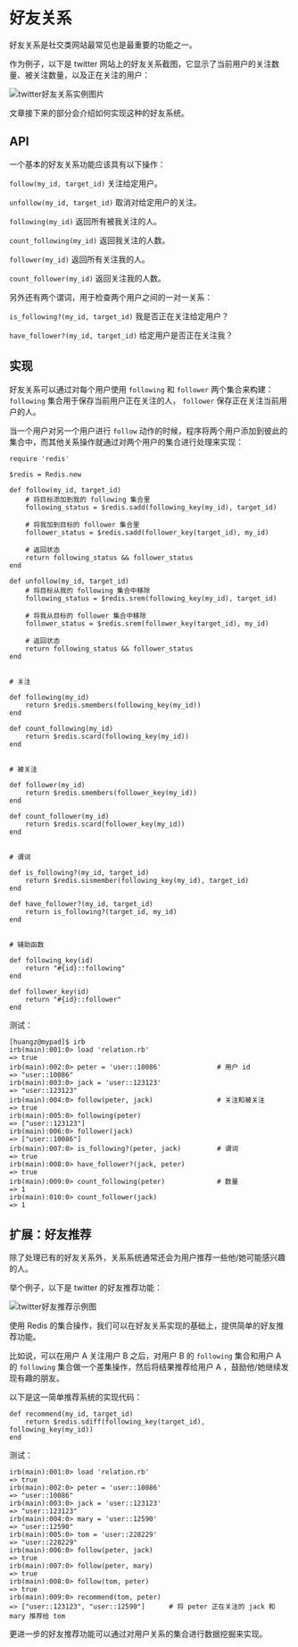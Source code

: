 # 好友关系

好友关系是社交类网站最常见也是最重要的功能之一。

作为例子，以下是 twitter 网站上的好友关系截图，它显示了当前用户的关注数量、被关注数量，以及正在关注的用户：

![twitter好友关系实例图片](https://raw.github.com/redisbook/book/master/image/usage/twitter_relation.png)

文章接下来的部分会介绍如何实现这种的好友系统。


## API

一个基本的好友关系功能应该具有以下操作：

``follow(my_id, target_id)`` 关注给定用户。

``unfollow(my_id, target_id)`` 取消对给定用户的关注。

``following(my_id)`` 返回所有被我关注的人。

``count_following(my_id)`` 返回我关注的人数。

``follower(my_id)`` 返回所有关注我的人。

``count_follower(my_id)`` 返回关注我的人数。

另外还有两个谓词，用于检查两个用户之间的一对一关系：

``is_following?(my_id, target_id)`` 我是否正在关注给定用户？

``have_follower?(my_id, target_id)`` 给定用户是否正在关注我？


## 实现

好友关系可以通过对每个用户使用 ``following`` 和 ``follower`` 两个集合来构建： ``following`` 集合用于保存当前用户正在关注的人， ``follower`` 保存正在关注当前用户的人。

当一个用户对另一个用户进行 ``follow`` 动作的时候，程序将两个用户添加到彼此的集合中，而其他关系操作就通过对两个用户的集合进行处理来实现：

    require 'redis'

    $redis = Redis.new

    def follow(my_id, target_id)
        # 将目标添加到我的 following 集合里
        following_status = $redis.sadd(following_key(my_id), target_id)

        # 将我加到目标的 follower 集合里
        follower_status = $redis.sadd(follower_key(target_id), my_id)

        # 返回状态
        return following_status && follower_status
    end

    def unfollow(my_id, target_id)
        # 将目标从我的 following 集合中移除
        following_status = $redis.srem(following_key(my_id), target_id)

        # 将我从目标的 follower 集合中移除
        follower_status = $redis.srem(follower_key(target_id), my_id)

        # 返回状态
        return following_status && follower_status
    end


    # 关注

    def following(my_id)
        return $redis.smembers(following_key(my_id))
    end

    def count_following(my_id)
        return $redis.scard(following_key(my_id))
    end


    # 被关注

    def follower(my_id)
        return $redis.smembers(follower_key(my_id))
    end

    def count_follower(my_id)
        return $redis.scard(follower_key(my_id))
    end


    # 谓词

    def is_following?(my_id, target_id)
        return $redis.sismember(following_key(my_id), target_id)
    end

    def have_follower?(my_id, target_id)
        return is_following?(target_id, my_id)
    end


    # 辅助函数

    def following_key(id)
        return "#{id}::following"
    end

    def follower_key(id)
        return "#{id}::follower"
    end

测试：

    [huangz@mypad]$ irb
    irb(main):001:0> load 'relation.rb'
    => true
    irb(main):002:0> peter = 'user::10086'              # 用户 id
    => "user::10086"
    irb(main):003:0> jack = 'user::123123'
    => "user::123123"
    irb(main):004:0> follow(peter, jack)                # 关注和被关注
    => true
    irb(main):005:0> following(peter)
    => ["user::123123"]
    irb(main):006:0> follower(jack)
    => ["user::10086"]
    irb(main):007:0> is_following?(peter, jack)         # 谓词
    => true
    irb(main):008:0> have_follower?(jack, peter)
    => true
    irb(main):009:0> count_following(peter)             # 数量
    => 1
    irb(main):010:0> count_follower(jack)
    => 1


## 扩展：好友推荐

除了处理已有的好友关系外，关系系统通常还会为用户推荐一些他/她可能感兴趣的人。

举个例子，以下是 twitter 的好友推荐功能：

![twitter好友推荐示例图](https://raw.github.com/redisbook/book/master/image/usage/twitter_recommend.png)

使用 Redis 的集合操作，我们可以在好友关系实现的基础上，提供简单的好友推荐功能。

比如说，可以在用户 A 关注用户 B 之后，对用户 B 的 ``following`` 集合和用户 A 的 ``following`` 集合做一个差集操作，然后将结果推荐给用户 A ，鼓励他/她继续发现有趣的朋友。

以下是这一简单推荐系统的实现代码：

    def recommend(my_id, target_id)
        return $redis.sdiff(following_key(target_id), following_key(my_id))
    end

测试：

    irb(main):001:0> load 'relation.rb'
    => true
    irb(main):002:0> peter = 'user::10086'
    => "user::10086"
    irb(main):003:0> jack = 'user::123123'
    => "user::123123"
    irb(main):004:0> mary = 'user::12590'
    => "user::12590"
    irb(main):005:0> tom = 'user::228229'
    => "user::228229"
    irb(main):006:0> follow(peter, jack)
    => true
    irb(main):007:0> follow(peter, mary)
    => true
    irb(main):008:0> follow(tom, peter)
    => true
    irb(main):009:0> recommend(tom, peter)
    => ["user::123123", "user::12590"]      # 将 peter 正在关注的 jack 和 mary 推荐给 tom

更进一步的好友推荐功能可以通过对用户关系的集合进行数据挖掘来实现。
